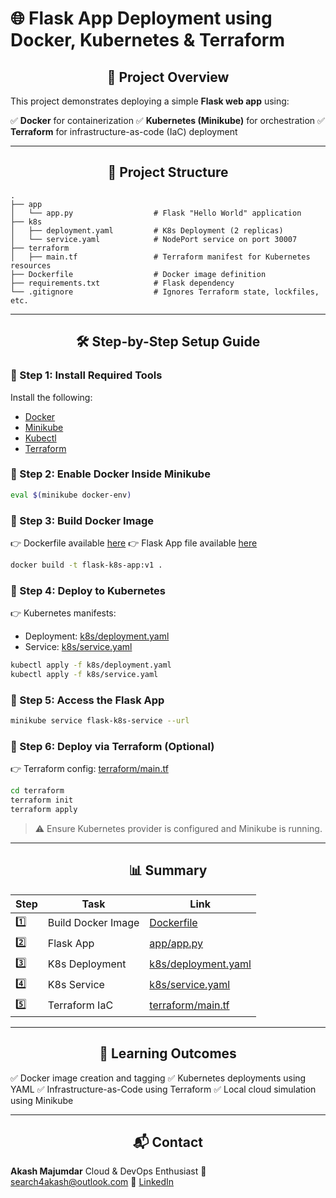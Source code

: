 # 🌐 Flask App Deployment using Docker, Kubernetes & Terraform

<div align="center">
    <h2>🚀 Project Overview</h2>
</div>

This project demonstrates deploying a simple **Flask web app** using:

✅ **Docker** for containerization
✅ **Kubernetes (Minikube)** for orchestration
✅ **Terraform** for infrastructure-as-code (IaC) deployment

---

<div align="center">
    <h2>📁 Project Structure</h2>
</div>

```
.
├── app
│   └── app.py                  # Flask "Hello World" application
├── k8s
│   ├── deployment.yaml         # K8s Deployment (2 replicas)
│   └── service.yaml            # NodePort service on port 30007
├── terraform
│   ├── main.tf                 # Terraform manifest for Kubernetes resources
├── Dockerfile                  # Docker image definition
├── requirements.txt            # Flask dependency
└── .gitignore                  # Ignores Terraform state, lockfiles, etc.
```

---

<div align="center">
    <h2>🛠️ Step-by-Step Setup Guide</h2>
</div>

### 🔹 Step 1: Install Required Tools

Install the following:

* [Docker](https://docs.docker.com/get-docker/)
* [Minikube](https://minikube.sigs.k8s.io/docs/start/)
* [Kubectl](https://kubernetes.io/docs/tasks/tools/)
* [Terraform](https://developer.hashicorp.com/terraform/install)

### 🔹 Step 2: Enable Docker Inside Minikube

```bash
eval $(minikube docker-env)
```

### 🔹 Step 3: Build Docker Image

👉 Dockerfile available [here](./Dockerfile)
👉 Flask App file available [here](./app/app.py)

```bash
docker build -t flask-k8s-app:v1 .
```

### 🔹 Step 4: Deploy to Kubernetes

👉 Kubernetes manifests:

* Deployment: [k8s/deployment.yaml](./k8s/deployment.yaml)
* Service: [k8s/service.yaml](./k8s/service.yaml)

```bash
kubectl apply -f k8s/deployment.yaml
kubectl apply -f k8s/service.yaml
```

### 🔹 Step 5: Access the Flask App

```bash
minikube service flask-k8s-service --url
```

### 🔹 Step 6: Deploy via Terraform (Optional)

👉 Terraform config: [terraform/main.tf](./terraform/main.tf)

```bash
cd terraform
terraform init
terraform apply
```

> ⚠️ Ensure Kubernetes provider is configured and Minikube is running.

---

<div align="center">
    <h2>📊 Summary</h2>
</div>

| Step | Task               | Link                                         |
| ---- | ------------------ | -------------------------------------------- |
| 1️⃣  | Build Docker Image | [Dockerfile](./Dockerfile)                   |
| 2️⃣  | Flask App          | [app/app.py](./app/app.py)                   |
| 3️⃣  | K8s Deployment     | [k8s/deployment.yaml](./k8s/deployment.yaml) |
| 4️⃣  | K8s Service        | [k8s/service.yaml](./k8s/service.yaml)       |
| 5️⃣  | Terraform IaC      | [terraform/main.tf](./terraform/main.tf)     |

---

<div align="center">
    <h2>🎯 Learning Outcomes</h2>
</div>

✅ Docker image creation and tagging
✅ Kubernetes deployments using YAML
✅ Infrastructure-as-Code using Terraform
✅ Local cloud simulation using Minikube

---

<div align="center">
    <h2>📬 Contact</h2>
</div>

**Akash Majumdar**
Cloud & DevOps Enthusiast
📧 [search4akash@outlook.com](mailto:search4akash@outlook.com)
🔗 [LinkedIn](https://www.linkedin.com/in/akashmajumdar2003)
